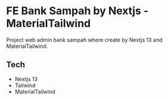 # FE Bank Sampah by Nextjs - MaterialTailwind

Project web admin bank sampah where create by Nextjs 13 and MaterialTailwind.

## Tech

- Nextjs 13
- Tailwind
- MaterialTailwind
